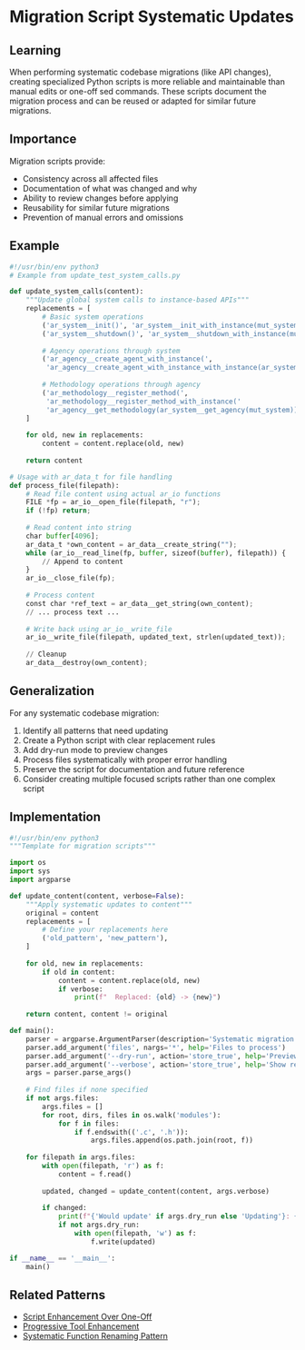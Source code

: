# Migration Script Systematic Updates

## Learning

When performing systematic codebase migrations (like API changes), creating specialized Python scripts is more reliable and maintainable than manual edits or one-off sed commands. These scripts document the migration process and can be reused or adapted for similar future migrations.

## Importance

Migration scripts provide:
- Consistency across all affected files
- Documentation of what was changed and why
- Ability to review changes before applying
- Reusability for similar future migrations
- Prevention of manual errors and omissions

## Example

```python
#!/usr/bin/env python3
# Example from update_test_system_calls.py

def update_system_calls(content):
    """Update global system calls to instance-based APIs"""
    replacements = [
        # Basic system operations
        ('ar_system__init()', 'ar_system__init_with_instance(mut_system)'),  // EXAMPLE: Global API no longer exists
        ('ar_system__shutdown()', 'ar_system__shutdown_with_instance(mut_system)'),  // EXAMPLE: Global API no longer exists
        
        # Agency operations through system
        ('ar_agency__create_agent_with_instance(', 
         'ar_agency__create_agent_with_instance_with_instance(ar_system__get_agency(mut_system), '),
        
        # Methodology operations through agency
        ('ar_methodology__register_method(',
         'ar_methodology__register_method_with_instance('
         'ar_agency__get_methodology(ar_system__get_agency(mut_system)), ')
    ]
    
    for old, new in replacements:
        content = content.replace(old, new)
    
    return content

# Usage with ar_data_t for file handling
def process_file(filepath):
    # Read file content using actual ar_io functions
    FILE *fp = ar_io__open_file(filepath, "r");
    if (!fp) return;
    
    # Read content into string
    char buffer[4096];
    ar_data_t *own_content = ar_data__create_string("");
    while (ar_io__read_line(fp, buffer, sizeof(buffer), filepath)) {
        // Append to content
    }
    ar_io__close_file(fp);
    
    # Process content
    const char *ref_text = ar_data__get_string(own_content);
    // ... process text ...
    
    # Write back using ar_io__write_file
    ar_io__write_file(filepath, updated_text, strlen(updated_text));
    
    // Cleanup
    ar_data__destroy(own_content);
```

## Generalization

For any systematic codebase migration:
1. Identify all patterns that need updating
2. Create a Python script with clear replacement rules
3. Add dry-run mode to preview changes
4. Process files systematically with proper error handling
5. Preserve the script for documentation and future reference
6. Consider creating multiple focused scripts rather than one complex script

## Implementation

```python
#!/usr/bin/env python3
"""Template for migration scripts"""

import os
import sys
import argparse

def update_content(content, verbose=False):
    """Apply systematic updates to content"""
    original = content
    replacements = [
        # Define your replacements here
        ('old_pattern', 'new_pattern'),
    ]
    
    for old, new in replacements:
        if old in content:
            content = content.replace(old, new)
            if verbose:
                print(f"  Replaced: {old} -> {new}")
    
    return content, content != original

def main():
    parser = argparse.ArgumentParser(description='Systematic migration script')
    parser.add_argument('files', nargs='*', help='Files to process')
    parser.add_argument('--dry-run', action='store_true', help='Preview changes')
    parser.add_argument('--verbose', action='store_true', help='Show replacements')
    args = parser.parse_args()
    
    # Find files if none specified
    if not args.files:
        args.files = []
        for root, dirs, files in os.walk('modules'):
            for f in files:
                if f.endswith(('.c', '.h')):
                    args.files.append(os.path.join(root, f))
    
    for filepath in args.files:
        with open(filepath, 'r') as f:
            content = f.read()
        
        updated, changed = update_content(content, args.verbose)
        
        if changed:
            print(f"{'Would update' if args.dry_run else 'Updating'}: {filepath}")
            if not args.dry_run:
                with open(filepath, 'w') as f:
                    f.write(updated)

if __name__ == '__main__':
    main()
```

## Related Patterns
- [Script Enhancement Over One-Off](script-enhancement-over-one-off.md)
- [Progressive Tool Enhancement](progressive-tool-enhancement.md)
- [Systematic Function Renaming Pattern](systematic-function-renaming-pattern.md)